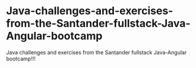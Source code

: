 # Java-challenges-and-exercises-from-the-Santander-fullstack-Java-Angular-bootcamp
Java challenges and exercises from the Santander fullstack Java-Angular bootcamp!!!
